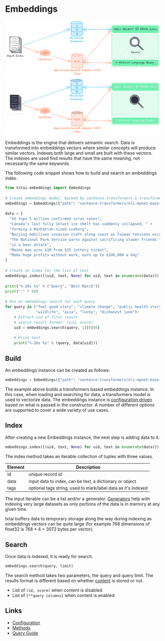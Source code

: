# Embeddings

![embeddings](../images/embeddings.png#only-light)
![embeddings](../images/embeddings-dark.png#only-dark)

Embeddings is the engine that delivers semantic search. Data is transformed into embeddings vectors where similar concepts will produce similar vectors. Indexes both large and small are built with these vectors. The indexes are used find results that have the same meaning, not necessarily the same keywords.

The following code snippet shows how to build and search an embeddings index.

```python
from txtai.embeddings import Embeddings

# Create embeddings model, backed by sentence-transformers & transformers
embeddings = Embeddings({"path": "sentence-transformers/nli-mpnet-base-v2"})

data = [
  "US tops 5 million confirmed virus cases",
  "Canada's last fully intact ice shelf has suddenly collapsed, " +
  "forming a Manhattan-sized iceberg",
  "Beijing mobilises invasion craft along coast as Taiwan tensions escalate",
  "The National Park Service warns against sacrificing slower friends " +
  "in a bear attack",
  "Maine man wins $1M from $25 lottery ticket",
  "Make huge profits without work, earn up to $100,000 a day"
]

# Create an index for the list of text
embeddings.index([(uid, text, None) for uid, text in enumerate(data)])

print("%-20s %s" % ("Query", "Best Match"))
print("-" * 50)

# Run an embeddings search for each query
for query in ("feel good story", "climate change", "public health story", "war",
              "wildlife", "asia", "lucky", "dishonest junk"):
    # Extract uid of first result
    # search result format: (uid, score)
    uid = embeddings.search(query, 1)[0][0]

    # Print text
    print("%-20s %s" % (query, data[uid]))
```

## Build

An embeddings instance can be created as follows:

```python
embeddings = Embeddings({"path": "sentence-transformers/nli-mpnet-base-v2"})
```

The example above builds a transformers based embeddings instance. In this case, when loading and searching for data, a transformers model is used to vectorize data. The embeddings instance is [configuration driven](../configuration) based on what is passed in the constructor. A number of different options are supported to cover a wide variety of use cases.

## Index

After creating a new Embeddings instance, the next step is adding data to it. 

```python
embeddings.index([(uid, text, None) for uid, text in enumerate(data)])
```

The index method takes an iterable collection of tuples with three values. 

| Element     | Description                                                   |
| ----------- | ------------------------------------------------------------- |
| id          | unique record id                                              |
| data        | input data to index, can be text, a dictionary or object      |
| tags        | optional tags string, used to mark/label data as it's indexed |

The input iterable can be a list and/or a generator. [Generators](https://wiki.python.org/moin/Generators) help with indexing very large datasets as only portions of the data is in memory at any given time.

txtai buffers data to temporary storage along the way during indexing as embeddings vectors can be quite large (for example 768 dimensions of float32 is 768 * 4 = 3072 bytes per vector).

## Search

Once data is indexed, it is ready for search.

```python
embeddings.search(query, limit)
```

The search method takes two parameters, the query and query limit. The results format is different based on whether [content](../configuration/#content) is stored or not.

- List of `(id, score)` when content is disabled
- List of `{**query columns}` when content is enabled

## Links

- [Configuration](../configuration)
- [Methods](../methods)
- [Query Guide](../query)
